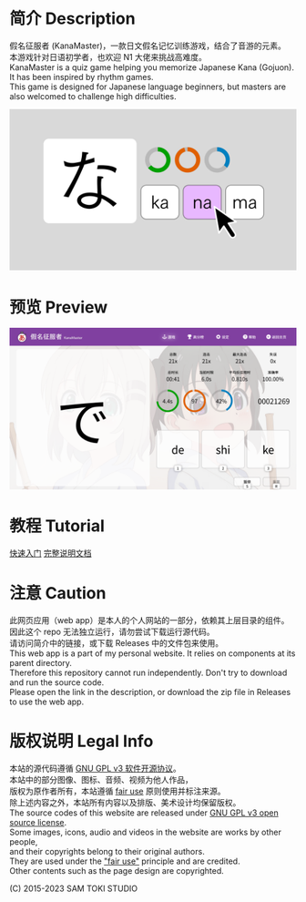 # 简介 Description

假名征服者 (KanaMaster)，一款日文假名记忆训练游戏，结合了音游的元素。<br>
本游戏针对日语初学者，也欢迎 N1 大佬来挑战高难度。<br>
KanaMaster is a quiz game helping you memorize Japanese Kana (Gojuon). It has been inspired by rhythm games.<br>
This game is designed for Japanese language beginners, but masters are also welcomed to challenge high difficulties.

![封面 Cover](/PREVIEW/Cover.png)

# 预览 Preview

![预览 Preview](/PREVIEW/Preview.png)

# 教程 Tutorial

[快速入门](/PROJECT/docs/假名征服者%20(KanaMaster)%20快速入门.pdf)
[完整说明文档](/PROJECT/docs/假名征服者%20(KanaMaster)%20说明文档.pdf)

# 注意 Caution

此网页应用（web app）是本人的个人网站的一部分，依赖其上层目录的组件。<br>
因此这个 repo 无法独立运行，请勿尝试下载运行源代码。<br>
请访问简介中的链接，或下载 Releases 中的文件包来使用。<br>
This web app is a part of my personal website. It relies on components at its parent directory.<br>
Therefore this repository cannot run independently. Don't try to download and run the source code.<br>
Please open the link in the description, or download the zip file in Releases to use the web app.

# 版权说明 Legal Info

本站的源代码遵循 [GNU GPL v3 软件开源协议](https://www.gnu.org/licenses/gpl-3.0.en.html)。<br>
本站中的部分图像、图标、音频、视频为他人作品，<br>
版权为原作者所有，本站遵循 [fair use](https://zh.wikipedia.org/wiki/%E5%90%88%E7%90%86%E4%BD%BF%E7%94%A8) 原则使用并标注来源。<br>
除上述内容之外，本站所有内容以及排版、美术设计均保留版权。<br>
The source codes of this website are released under [GNU GPL v3 open source license](https://www.gnu.org/licenses/gpl-3.0.en.html).<br>
Some images, icons, audio and videos in the website are works by other people,<br>
and their copyrights belong to their original authors.<br>
They are used under the ["fair use"](https://en.wikipedia.org/wiki/Fair_use) principle and are credited.<br>
Other contents such as the page design are copyrighted.

(C) 2015-2023 SAM TOKI STUDIO
